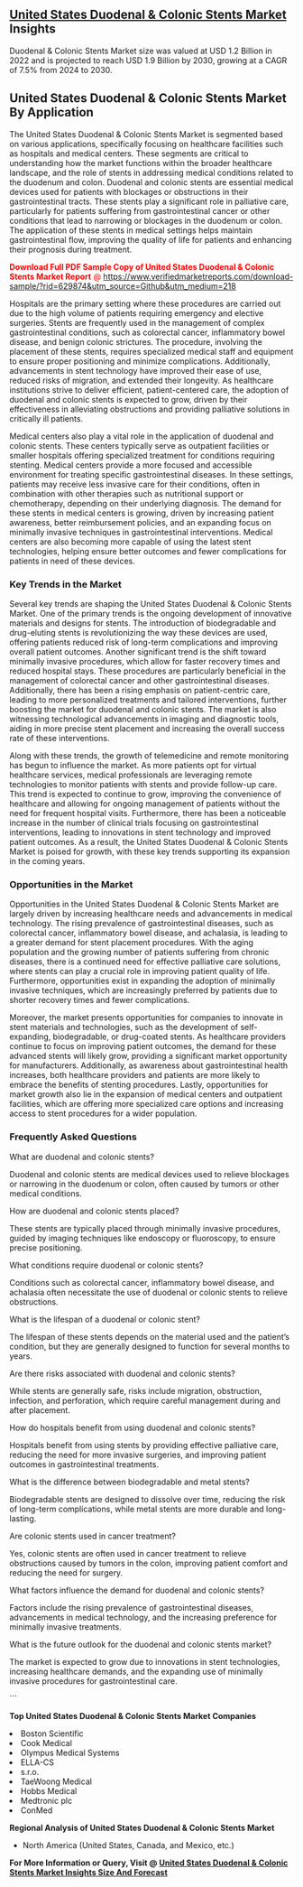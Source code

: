 <h2><a href="https://www.verifiedmarketreports.com/download-sample/?rid=629874&amp;utm_source=Github&amp;utm_medium=218" target="_blank">United States Duodenal & Colonic Stents Market</a> Insights</h2><p>Duodenal & Colonic Stents Market size was valued at USD 1.2 Billion in 2022 and is projected to reach USD 1.9 Billion by 2030, growing at a CAGR of 7.5% from 2024 to 2030.</p><p> <h2>United States Duodenal & Colonic Stents Market By Application</h2> <p>The United States Duodenal & Colonic Stents Market is segmented based on various applications, specifically focusing on healthcare facilities such as hospitals and medical centers. These segments are critical to understanding how the market functions within the broader healthcare landscape, and the role of stents in addressing medical conditions related to the duodenum and colon. Duodenal and colonic stents are essential medical devices used for patients with blockages or obstructions in their gastrointestinal tracts. These stents play a significant role in palliative care, particularly for patients suffering from gastrointestinal cancer or other conditions that lead to narrowing or blockages in the duodenum or colon. The application of these stents in medical settings helps maintain gastrointestinal flow, improving the quality of life for patients and enhancing their prognosis during treatment. <p><span class=""><span style="color: #ff0000;"><strong>Download Full PDF Sample Copy of United States Duodenal & Colonic Stents Market Report</strong> @ </span><a href="https://www.verifiedmarketreports.com/download-sample/?rid=629874&amp;utm_source=Github&amp;utm_medium=218" target="_blank">https://www.verifiedmarketreports.com/download-sample/?rid=629874&amp;utm_source=Github&amp;utm_medium=218</a></span></p> Hospitals are the primary setting where these procedures are carried out due to the high volume of patients requiring emergency and elective surgeries. Stents are frequently used in the management of complex gastrointestinal conditions, such as colorectal cancer, inflammatory bowel disease, and benign colonic strictures. The procedure, involving the placement of these stents, requires specialized medical staff and equipment to ensure proper positioning and minimize complications. Additionally, advancements in stent technology have improved their ease of use, reduced risks of migration, and extended their longevity. As healthcare institutions strive to deliver efficient, patient-centered care, the adoption of duodenal and colonic stents is expected to grow, driven by their effectiveness in alleviating obstructions and providing palliative solutions in critically ill patients. <p>Medical centers also play a vital role in the application of duodenal and colonic stents. These centers typically serve as outpatient facilities or smaller hospitals offering specialized treatment for conditions requiring stenting. Medical centers provide a more focused and accessible environment for treating specific gastrointestinal diseases. In these settings, patients may receive less invasive care for their conditions, often in combination with other therapies such as nutritional support or chemotherapy, depending on their underlying diagnosis. The demand for these stents in medical centers is growing, driven by increasing patient awareness, better reimbursement policies, and an expanding focus on minimally invasive techniques in gastrointestinal interventions. Medical centers are also becoming more capable of using the latest stent technologies, helping ensure better outcomes and fewer complications for patients in need of these devices. <h3>Key Trends in the Market</h3> <p>Several key trends are shaping the United States Duodenal & Colonic Stents Market. One of the primary trends is the ongoing development of innovative materials and designs for stents. The introduction of biodegradable and drug-eluting stents is revolutionizing the way these devices are used, offering patients reduced risk of long-term complications and improving overall patient outcomes. Another significant trend is the shift toward minimally invasive procedures, which allow for faster recovery times and reduced hospital stays. These procedures are particularly beneficial in the management of colorectal cancer and other gastrointestinal diseases. Additionally, there has been a rising emphasis on patient-centric care, leading to more personalized treatments and tailored interventions, further boosting the market for duodenal and colonic stents. The market is also witnessing technological advancements in imaging and diagnostic tools, aiding in more precise stent placement and increasing the overall success rate of these interventions. <p>Along with these trends, the growth of telemedicine and remote monitoring has begun to influence the market. As more patients opt for virtual healthcare services, medical professionals are leveraging remote technologies to monitor patients with stents and provide follow-up care. This trend is expected to continue to grow, improving the convenience of healthcare and allowing for ongoing management of patients without the need for frequent hospital visits. Furthermore, there has been a noticeable increase in the number of clinical trials focusing on gastrointestinal interventions, leading to innovations in stent technology and improved patient outcomes. As a result, the United States Duodenal & Colonic Stents Market is poised for growth, with these key trends supporting its expansion in the coming years. <h3>Opportunities in the Market</h3> <p>Opportunities in the United States Duodenal & Colonic Stents Market are largely driven by increasing healthcare needs and advancements in medical technology. The rising prevalence of gastrointestinal diseases, such as colorectal cancer, inflammatory bowel disease, and achalasia, is leading to a greater demand for stent placement procedures. With the aging population and the growing number of patients suffering from chronic diseases, there is a continued need for effective palliative care solutions, where stents can play a crucial role in improving patient quality of life. Furthermore, opportunities exist in expanding the adoption of minimally invasive techniques, which are increasingly preferred by patients due to shorter recovery times and fewer complications. <p>Moreover, the market presents opportunities for companies to innovate in stent materials and technologies, such as the development of self-expanding, biodegradable, or drug-coated stents. As healthcare providers continue to focus on improving patient outcomes, the demand for these advanced stents will likely grow, providing a significant market opportunity for manufacturers. Additionally, as awareness about gastrointestinal health increases, both healthcare providers and patients are more likely to embrace the benefits of stenting procedures. Lastly, opportunities for market growth also lie in the expansion of medical centers and outpatient facilities, which are offering more specialized care options and increasing access to stent procedures for a wider population. <h3>Frequently Asked Questions</h3> <p>What are duodenal and colonic stents?</p> <p>Duodenal and colonic stents are medical devices used to relieve blockages or narrowing in the duodenum or colon, often caused by tumors or other medical conditions.</p> <p>How are duodenal and colonic stents placed?</p> <p>These stents are typically placed through minimally invasive procedures, guided by imaging techniques like endoscopy or fluoroscopy, to ensure precise positioning.</p> <p>What conditions require duodenal or colonic stents?</p> <p>Conditions such as colorectal cancer, inflammatory bowel disease, and achalasia often necessitate the use of duodenal or colonic stents to relieve obstructions.</p> <p>What is the lifespan of a duodenal or colonic stent?</p> <p>The lifespan of these stents depends on the material used and the patient’s condition, but they are generally designed to function for several months to years.</p> <p>Are there risks associated with duodenal and colonic stents?</p> <p>While stents are generally safe, risks include migration, obstruction, infection, and perforation, which require careful management during and after placement.</p> <p>How do hospitals benefit from using duodenal and colonic stents?</p> <p>Hospitals benefit from using stents by providing effective palliative care, reducing the need for more invasive surgeries, and improving patient outcomes in gastrointestinal treatments.</p> <p>What is the difference between biodegradable and metal stents?</p> <p>Biodegradable stents are designed to dissolve over time, reducing the risk of long-term complications, while metal stents are more durable and long-lasting.</p> <p>Are colonic stents used in cancer treatment?</p> <p>Yes, colonic stents are often used in cancer treatment to relieve obstructions caused by tumors in the colon, improving patient comfort and reducing the need for surgery.</p> <p>What factors influence the demand for duodenal and colonic stents?</p> <p>Factors include the rising prevalence of gastrointestinal diseases, advancements in medical technology, and the increasing preference for minimally invasive treatments.</p> <p>What is the future outlook for the duodenal and colonic stents market?</p> <p>The market is expected to grow due to innovations in stent technologies, increasing healthcare demands, and the expanding use of minimally invasive procedures for gastrointestinal care.</p> ```</p><p><strong>Top United States Duodenal & Colonic Stents Market Companies</strong></p><div data-test-id=""><p><li>Boston Scientific</li><li> Cook Medical</li><li> Olympus Medical Systems</li><li> ELLA-CS</li><li> s.r.o.</li><li> TaeWoong Medical</li><li> Hobbs Medical</li><li> Medtronic plc</li><li> ConMed</li></p><div><strong>Regional Analysis of&nbsp;United States Duodenal & Colonic Stents Market</strong></div><ul><li dir="ltr"><p dir="ltr">North America&nbsp;(United States, Canada, and Mexico, etc.)</p></li></ul><p><strong>For More Information or Query, Visit @&nbsp;</strong><strong><a href="https://www.verifiedmarketreports.com/product/duodenal-colonic-stents-market/?utm_source=Github&amp;utm_medium=218" target="_blank">United States Duodenal & Colonic Stents Market Insights Size And Forecast</a></strong></p></div>
